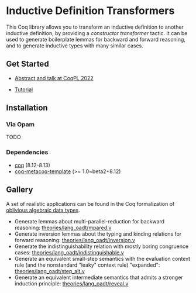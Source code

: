 # Inductive Definition Transformers

This Coq library allows you to transform an inductive definition to another
inductive definition, by providing a *constructor transformer* tactic. It can be
used to generate boilerplate lemmas for backward and forward reasoning, and to
generate inductive types with many similar cases.

## Get Started

- [Abstract and talk at CoqPL 2022](https://popl22.sigplan.org/details/CoqPL-2022-papers/2/Scrap-your-boilerplate-definitions-in-10-lines-of-Ltac-)

- [Tutorial](/theories/examples/tutorial.v)

## Installation

### Via Opam

TODO

### Dependencies

- [coq](https://coq.inria.fr) (8.12-8.13)
- [coq-metacoq-template](https://metacoq.github.io/) (>= 1.0~beta2+8.12)

## Gallery

A set of realistic applications can be found in the Coq formalization of
[oblivious algebraic data types](https://github.com/ccyip/oadt/tree/idt).

- Generate lemmas about multi-parallel-reduction for backward reasoning:
  [theories/lang_oadt/mpared.v](https://github.com/ccyip/oadt/blob/idt/theories/lang_oadt/mpared.v)
- Generate inversion lemmas about the typing and kinding relations for forward
  reasoning:
  [theories/lang_oadt/inversion.v](https://github.com/ccyip/oadt/blob/idt/theories/lang_oadt/inversion.v)
- Generate the indistinguishability relation with mostly boring congruence
  cases:
  [theories/lang_oadt/indistinguishable.v](https://github.com/ccyip/oadt/blob/idt/theories/lang_oadt/indistinguishable.v)
- Generate an equivalent small-step semantics with the evaluation context rule
  (and the nonstandard "leaky" context rule) "expanded":
  [theories/lang_oadt/step_alt.v](https://github.com/ccyip/oadt/blob/idt/theories/lang_oadt/step_alt.v)
- Generate an equivalent intermediate semantics that admits a stronger induction
  principle:
  [theories/lang_oadt/reveal.v](https://github.com/ccyip/oadt/blob/idt/theories/lang_oadt/reveal.v)
